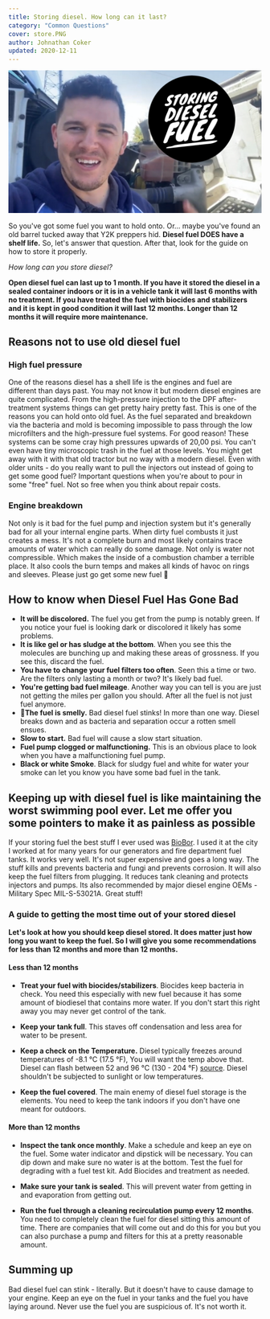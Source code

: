 ```yaml
---
title: Storing diesel. How long can it last?
category: "Common Questions"
cover: store.PNG
author: Johnathan Coker
updated: 2020-12-11
---
```


![toolbox and truck](./store.PNG)

So you've got some fuel you want to hold onto. Or... maybe you've found an old barrel tucked away that Y2K preppers hid. **Diesel fuel DOES have a shelf life.** So, let's answer that question. After that, look for the guide on how to store it properly.

_How long can you store diesel?_

**Open diesel fuel can last up to 1 month. If you have it stored the diesel in a sealed container indoors or it is in a vehicle tank it will last 6 months with no treatment. If you have treated the fuel with biocides and stabilizers and it is kept in good condition it will last 12 months. Longer than 12 months it will require more maintenance.**

## Reasons not to use old diesel fuel

### High fuel pressure

One of the reasons diesel has a shell life is the engines and fuel are different than days past. You may not know it but modern diesel engines are quite complicated. From the high-pressure injection to the DPF after-treatment systems things can get pretty hairy pretty fast. This is one of the reasons you can hold onto old fuel. As the fuel separated and breakdown via the bacteria and mold is becoming impossible to pass through the low microfilters and the high-pressure fuel systems. For good reason! These systems can be some cray high pressures upwards of 20,00 psi. You can't even have tiny microscopic trash in the fuel at those levels. You might get away with it with that old tractor but no way with a modern diesel. Even with older units - do you really want to pull the injectors out instead of going to get some good fuel? Important questions when you're about to pour in some "free" fuel. Not so free when you think about repair costs.

### Engine breakdown

Not only is it bad for the fuel pump and injection system but it's generally bad for all your internal engine parts. When dirty fuel combusts it just creates a mess. It's not a complete burn and most likely contains trace amounts of water which can really do some damage. Not only is water not compressible. Which makes the inside of a combustion chamber a terrible place. It also cools the burn temps and makes all kinds of havoc on rings and sleeves. Please just go get some new fuel 🙏

## How to know when Diesel Fuel Has Gone Bad

- **It will be discolored.** The fuel you get from the pump is notably green. If you notice your fuel is looking dark or discolored it likely has some problems.
- **It is like gel or has sludge at the bottom**. When you see this the molecules are bunching up and making these areas of grossness. If you see this, discard the fuel.
- **You have to change your fuel filters too often**. Seen this a time or two. Are the filters only lasting a month or two? It's likely bad fuel.
- **You're getting bad fuel mileage**. Another way you can tell is you are just not getting the miles per gallon you should. After all the fuel is not just fuel anymore.
- 👃**The fuel is smelly.** Bad diesel fuel stinks! In more than one way. Diesel breaks down and as bacteria and separation occur a rotten smell ensues.
- **Slow to start.** Bad fuel will cause a slow start situation.
- **Fuel pump clogged or malfunctioning.** This is an obvious place to look when you have a malfunctioning fuel pump.
- **Black or white Smoke**. Black for sludgy fuel and white for water your smoke can let you know you have some bad fuel in the tank.

## Keeping up with diesel fuel is like maintaining the worst swimming pool ever. Let me offer you some pointers to make it as painless as possible

If your storing fuel the best stuff I ever used was [BioBor](https://amzn.to/2U5AEn2). I used it at the city I worked at for many years for our generators and fire department fuel tanks. It works very well. It's not super expensive and goes a long way. The stuff kills and prevents bacteria and fungi and prevents corrosion. It will also keep the fuel filters from plugging. It reduces tank cleaning and protects injectors and pumps. Its also recommended by major diesel engine OEMs - Military Spec MIL-S-53021A. Great stuff!

### A guide to getting the most time out of your stored diesel

**Let's look at how you should keep diesel stored. It does matter just how long you want to keep the fuel. So I will give you some recommendations for less than 12 months and more than 12 months.**

#### Less than 12 months

- **Treat your fuel with biocides/stabilizers**. Biocides keep bacteria in check. You need this especially with new fuel because it has some amount of biodiesel that contains more water. If you don't start this right away you may never get control of the tank.

- **Keep your tank full**. This staves off condensation and less area for water to be present.

- **Keep a check on the Temperature.** Diesel typically freezes around temperatures of -8.1 °C (17.5 °F), You will want the temp above that. Diesel can flash between 52 and 96 °C (130 - 204 °F) [source](http://knowhow.napaonline.com/at-what-temperature-does-diesel-fuel-gel/#:~:text=It's%20right%20at%20the%20freezing,how%20colder%20weather%20affects%20fuel). Diesel shouldn't be subjected to sunlight or low temperatures.

- **Keep the fuel covered**. The main enemy of diesel fuel storage is the elements. You need to keep the tank indoors if you don't have one meant for outdoors.

#### More than 12 months

- **Inspect the tank once monthly**. Make a schedule and keep an eye on the fuel. Some water indicator and dipstick will be necessary. You can dip down and make sure no water is at the bottom. Test the fuel for degrading with a fuel test kit. Add Biocides and treatment as needed.

- **Make sure your tank is sealed**. This will prevent water from getting in and evaporation from getting out.

- **Run the fuel through a cleaning recirculation pump every 12 months**. You need to completely clean the fuel for diesel sitting this amount of time. There are companies that will come out and do this for you but you can also purchase a pump and filters for this at a pretty reasonable amount.

## Summing up

Bad diesel fuel can stink - literally. But it doesn't have to cause damage to your engine. Keep an eye on the fuel in your tanks and the fuel you have laying around. Never use the fuel you are suspicious of. It's not worth it.
